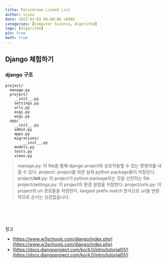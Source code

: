 ```yaml
---
title: Palindrome Linked List
author: icyou
date: 2023-02-03 00:00:00 +0900
categories: [Computer Science, Algorithm]
tags: [Algorithm]
pin: true
math: true
---
```


## Django 체험하기

### django 구조

```
project/
  manage.py
  project/
    __init__.py
    settings.py
    urls.py
    asgi.py
    wsgi.py
  app/
    __init__.py
    admin.py
    apps.py
    migrations/
        __init__.py
    models.py
    tests.py
    views.py
```
> manage.py: 이 file을 통해 django project와 상호작용할 수 있는 명령어를 내릴 수 있다.
> project/: project를 위한 실제 python package들이 저장된다.
> project/__init__.py: 이 project가 python package라는 것을 선언하는 file
> project/settings.py: 이 project의 환경 설정을 저장한다.
> project/urls.py: 이 project의 url 경로들을 저장한다. longest prefix match 방식으로 url을 반환하므로 순서는 상관없습니다.







<br/><br/><br/><br/>
참고 
- [https://www.w3schools.com/django/index.php](https://www.w3schools.com/django/index.php)
- [https://docs.djangoproject.com/ko/4.0/intro/tutorial01/](https://docs.djangoproject.com/ko/4.0/intro/tutorial01/)